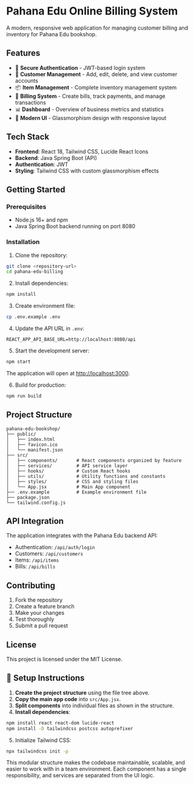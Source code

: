 # Pahana Edu Online Billing System

A modern, responsive web application for managing customer billing and inventory for Pahana Edu bookshop.

## Features

- 🔐 **Secure Authentication** - JWT-based login system  
- 👥 **Customer Management** - Add, edit, delete, and view customer accounts  
- 📦 **Item Management** - Complete inventory management system  
- 🧾 **Billing System** - Create bills, track payments, and manage transactions  
- 📊 **Dashboard** - Overview of business metrics and statistics  
- 🎨 **Modern UI** - Glassmorphism design with responsive layout  

## Tech Stack

- **Frontend**: React 18, Tailwind CSS, Lucide React Icons  
- **Backend**: Java Spring Boot (API)  
- **Authentication**: JWT  
- **Styling**: Tailwind CSS with custom glassmorphism effects  

## Getting Started

### Prerequisites

- Node.js 16+ and npm  
- Java Spring Boot backend running on port 8080  

### Installation

1. Clone the repository:

```bash
git clone <repository-url>
cd pahana-edu-billing
```

2. Install dependencies:

```bash
npm install
```

3. Create environment file:

```bash
cp .env.example .env
```

4. Update the API URL in `.env`:

```env
REACT_APP_API_BASE_URL=http://localhost:8080/api
```

5. Start the development server:

```bash
npm start
```

The application will open at [http://localhost:3000](http://localhost:3000).

6. Build for production:

```bash
npm run build
```

## Project Structure

```
pahana-edu-bookshop/
├── public/
│   ├── index.html
│   ├── favicon.ico
│   └── manifest.json
├── src/
│   ├── components/       # React components organized by feature
│   ├── services/         # API service layer
│   ├── hooks/            # Custom React hooks
│   ├── utils/            # Utility functions and constants
│   ├── styles/           # CSS and styling files
│   └── App.jsx           # Main App component
├── .env.example          # Example environment file
├── package.json
└── tailwind.config.js
```

## API Integration

The application integrates with the Pahana Edu backend API:

- Authentication: `/api/auth/login`  
- Customers: `/api/customers`  
- Items: `/api/items`  
- Bills: `/api/bills`  

## Contributing

1. Fork the repository  
2. Create a feature branch  
3. Make your changes  
4. Test thoroughly  
5. Submit a pull request  

## License

This project is licensed under the MIT License.  

## 🚀 Setup Instructions

1. **Create the project structure** using the file tree above.  
2. **Copy the main app code** into `src/App.jsx`.  
3. **Split components** into individual files as shown in the structure.  
4. **Install dependencies**:

```bash
npm install react react-dom lucide-react
npm install -D tailwindcss postcss autoprefixer
```

5. Initialize Tailwind CSS:

```bash
npx tailwindcss init -p
```

This modular structure makes the codebase maintainable, scalable, and easier to work with in a team environment. Each component has a single responsibility, and services are separated from the UI logic.
